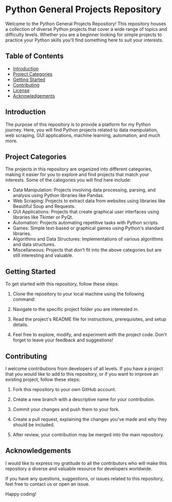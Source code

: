 # Python General Projects Repository


Welcome to the Python General Projects Repository! This repository houses a collection of diverse Python projects that cover a wide range of topics and difficulty levels. Whether you are a beginner looking for simple projects to practice your Python skills you'll find something here to suit your interests.

## Table of Contents

- [Introduction](#introduction)
- [Project Categories](#project-categories)
- [Getting Started](#getting-started)
- [Contributing](#contributing)
- [License](#license)
- [Acknowledgements](#acknowledgements)

## Introduction

The purpose of this repository is to provide a platform for my Python journey. Here, you will find Python projects related to data manipulation, web scraping, GUI applications, machine learning, automation, and much more. 
## Project Categories

The projects in this repository are organized into different categories, making it easier for you to explore and find projects that match your interests. Some of the categories you will find here include:

- Data Manipulation: Projects involving data processing, parsing, and analysis using Python libraries like Pandas.
- Web Scraping: Projects to extract data from websites using libraries like Beautiful Soup and Requests.
- GUI Applications: Projects that create graphical user interfaces using libraries like Tkinter or PyQt.
- Automation: Projects automating repetitive tasks with Python scripts.
- Games: Simple text-based or graphical games using Python's standard libraries.
- Algorithms and Data Structures: Implementations of various algorithms and data structures.
- Miscellaneous: Projects that don't fit into the above categories but are still interesting and valuable.


## Getting Started

To get started with this repository, follow these steps:

1. Clone the repository to your local machine using the following command:
2. Navigate to the specific project folder you are interested in.

3. Read the project's README file for instructions, prerequisites, and setup details.

4. Feel free to explore, modify, and experiment with the project code. Don't forget to leave your feedback and suggestions!

## Contributing

I welcome contributions from developers of all levels. If you have a project that you would like to add to this repository, or if you want to improve an existing project, follow these steps:

1. Fork this repository to your own GitHub account.

2. Create a new branch with a descriptive name for your contribution.

3. Commit your changes and push them to your fork.

4. Create a pull request, explaining the changes you've made and why they should be included.

5. After review, your contribution may be merged into the main repository.


## Acknowledgements

I would like to express my gratitude to all the contributors who will make this repository a diverse and valuable resource for developers worldwide.

If you have any questions, suggestions, or issues related to this repository, feel free to contact us or open an issue.

Happy coding!


